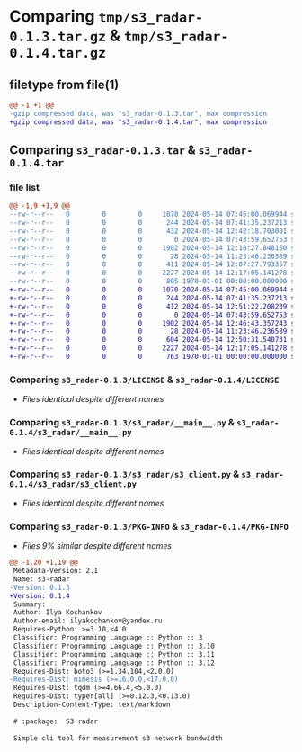 # Comparing `tmp/s3_radar-0.1.3.tar.gz` & `tmp/s3_radar-0.1.4.tar.gz`

## filetype from file(1)

```diff
@@ -1 +1 @@
-gzip compressed data, was "s3_radar-0.1.3.tar", max compression
+gzip compressed data, was "s3_radar-0.1.4.tar", max compression
```

## Comparing `s3_radar-0.1.3.tar` & `s3_radar-0.1.4.tar`

### file list

```diff
@@ -1,9 +1,9 @@
--rw-r--r--   0        0        0     1070 2024-05-14 07:45:00.069944 s3_radar-0.1.3/LICENSE
--rw-r--r--   0        0        0      244 2024-05-14 07:41:35.237213 s3_radar-0.1.3/README.md
--rw-r--r--   0        0        0      432 2024-05-14 12:42:18.703001 s3_radar-0.1.3/pyproject.toml
--rw-r--r--   0        0        0        0 2024-05-14 07:43:59.652753 s3_radar-0.1.3/s3_radar/__init__.py
--rw-r--r--   0        0        0     1902 2024-05-14 12:18:27.848150 s3_radar-0.1.3/s3_radar/__main__.py
--rw-r--r--   0        0        0       28 2024-05-14 11:23:46.236589 s3_radar-0.1.3/s3_radar/constants.py
--rw-r--r--   0        0        0      411 2024-05-14 12:07:27.793357 s3_radar-0.1.3/s3_radar/data_generator.py
--rw-r--r--   0        0        0     2227 2024-05-14 12:17:05.141278 s3_radar-0.1.3/s3_radar/s3_client.py
--rw-r--r--   0        0        0      805 1970-01-01 00:00:00.000000 s3_radar-0.1.3/PKG-INFO
+-rw-r--r--   0        0        0     1070 2024-05-14 07:45:00.069944 s3_radar-0.1.4/LICENSE
+-rw-r--r--   0        0        0      244 2024-05-14 07:41:35.237213 s3_radar-0.1.4/README.md
+-rw-r--r--   0        0        0      412 2024-05-14 12:51:22.208239 s3_radar-0.1.4/pyproject.toml
+-rw-r--r--   0        0        0        0 2024-05-14 07:43:59.652753 s3_radar-0.1.4/s3_radar/__init__.py
+-rw-r--r--   0        0        0     1902 2024-05-14 12:46:43.357243 s3_radar-0.1.4/s3_radar/__main__.py
+-rw-r--r--   0        0        0       28 2024-05-14 11:23:46.236589 s3_radar-0.1.4/s3_radar/constants.py
+-rw-r--r--   0        0        0      604 2024-05-14 12:50:31.540731 s3_radar-0.1.4/s3_radar/data_generator.py
+-rw-r--r--   0        0        0     2227 2024-05-14 12:17:05.141278 s3_radar-0.1.4/s3_radar/s3_client.py
+-rw-r--r--   0        0        0      763 1970-01-01 00:00:00.000000 s3_radar-0.1.4/PKG-INFO
```

### Comparing `s3_radar-0.1.3/LICENSE` & `s3_radar-0.1.4/LICENSE`

 * *Files identical despite different names*

### Comparing `s3_radar-0.1.3/s3_radar/__main__.py` & `s3_radar-0.1.4/s3_radar/__main__.py`

 * *Files identical despite different names*

### Comparing `s3_radar-0.1.3/s3_radar/s3_client.py` & `s3_radar-0.1.4/s3_radar/s3_client.py`

 * *Files identical despite different names*

### Comparing `s3_radar-0.1.3/PKG-INFO` & `s3_radar-0.1.4/PKG-INFO`

 * *Files 9% similar despite different names*

```diff
@@ -1,20 +1,19 @@
 Metadata-Version: 2.1
 Name: s3-radar
-Version: 0.1.3
+Version: 0.1.4
 Summary: 
 Author: Ilya Kochankov
 Author-email: ilyakochankov@yandex.ru
 Requires-Python: >=3.10,<4.0
 Classifier: Programming Language :: Python :: 3
 Classifier: Programming Language :: Python :: 3.10
 Classifier: Programming Language :: Python :: 3.11
 Classifier: Programming Language :: Python :: 3.12
 Requires-Dist: boto3 (>=1.34.104,<2.0.0)
-Requires-Dist: mimesis (>=16.0.0,<17.0.0)
 Requires-Dist: tqdm (>=4.66.4,<5.0.0)
 Requires-Dist: typer[all] (>=0.12.3,<0.13.0)
 Description-Content-Type: text/markdown
 
 # :package:  S3 radar
 
 Simple cli tool for measurement s3 network bandwidth
```

